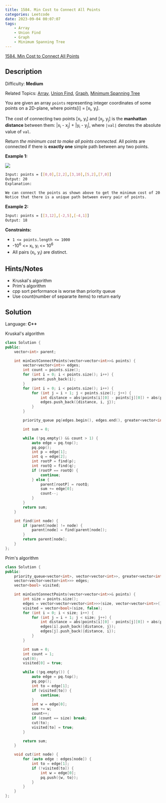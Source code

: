 ```yaml
---
title: 1584. Min Cost to Connect All Points
categories: Leetcode
date: 2023-09-04 00:07:07
tags:
    - Array
    - Union Find
    - Graph
    - Minimum Spanning Tree
---
```


[1584\. Min Cost to Connect All Points](https://leetcode.com/problems/min-cost-to-connect-all-points/)

## Description

Difficulty: **Medium**

Related Topics: [Array](https://leetcode.com/tag/https://leetcode.com/tag/array//), [Union Find](https://leetcode.com/tag/https://leetcode.com/tag/union-find//), [Graph](https://leetcode.com/tag/https://leetcode.com/tag/graph//), [Minimum Spanning Tree](https://leetcode.com/tag/https://leetcode.com/tag/minimum-spanning-tree//)

You are given an array `points` representing integer coordinates of some points on a 2D-plane, where points[i] = [x<sub>i</sub>, y<sub>i</sub>].

The cost of connecting two points [x<sub>i</sub>, y<sub>i</sub>] and [x<sub>j</sub>, y<sub>j</sub>] is the **manhattan distance** between them: |x<sub>i</sub> - x<sub>j</sub>| + |y<sub>i</sub> - y<sub>j</sub>|, where `|val|` denotes the absolute value of `val`.

Return _the minimum cost to make all points connected._ All points are connected if there is **exactly one** simple path between any two points.

**Example 1:**

![](https://assets.leetcode.com/uploads/2020/08/26/d.png)

```bash
Input: points = [[0,0],[2,2],[3,10],[5,2],[7,0]]
Output: 20
Explanation:

We can connect the points as shown above to get the minimum cost of 20.
Notice that there is a unique path between every pair of points.
```

**Example 2:**

```bash
Input: points = [[3,12],[-2,5],[-4,1]]
Output: 18
```

**Constraints:**

* `1 <= points.length <= 1000`
* -10<sup>6</sup> <= x<sub>i</sub>, y<sub>i</sub> <= 10<sup>6</sup>
* All pairs (x<sub>i</sub>, y<sub>i</sub>) are distinct.

## Hints/Notes

* Kruskal's algorithm
* Prim's algorithm
* cpp sort performance is worse than priority queue
* Use count(number of separarte items) to return early

## Solution

Language: **C++**

Kruskal's algorithm

```C++
class Solution {
public:
    vector<int> parent;

    int minCostConnectPoints(vector<vector<int>>& points) {
        vector<vector<int>> edges;
        int count = points.size();
        for (int i = 0; i < points.size(); i++) {
            parent.push_back(i);
        }
        for (int i = 0; i < points.size(); i++) {
            for (int j = i + 1; j < points.size(); j++) {
                int distance = abs(points[i][0] - points[j][0]) + abs(points[i][1] - points[j][1]);
                edges.push_back({distance, i, j});
            }
        }

        priority_queue pq(edges.begin(), edges.end(), greater<vector<int>>());

        int sum = 0;

        while (!pq.empty() && count > 1) {
            auto edge = pq.top();
            pq.pop();
            int p = edge[1];
            int q = edge[2];
            int rootP = find(p);
            int rootQ = find(q);
            if (rootP == rootQ) {
                continue;
            } else {
                parent[rootP] = rootQ;
                sum += edge[0];
                count--;
            }
        }
        return sum;
    }

    int find(int node) {
        if (parent[node] != node) {
            parent[node] = find(parent[node]);
        }
        return parent[node];
    }
};
```

Prim's algorithm

```C++
class Solution {
public:
    priority_queue<vector<int>, vector<vector<int>>, greater<vector<int>>> pq;
    vector<vector<vector<int>>> edges;
    vector<bool> visited;

    int minCostConnectPoints(vector<vector<int>>& points) {
        int size = points.size();
        edges = vector<vector<vector<int>>>(size, vector<vector<int>>());
        visited = vector<bool>(size, false);
        for (int i = 0; i < size; i++) {
            for (int j = i + 1; j < size; j++) {
                int distance = abs(points[i][0] - points[j][0]) + abs(points[i][1] - points[j][1]);
                edges[i].push_back({distance, j});
                edges[j].push_back({distance, i});
            }
        }

        int sum = 0;
        int count = 1;
        cut(0);
        visited[0] = true;

        while (!pq.empty()) {
            auto edge = pq.top();
            pq.pop();
            int to = edge[1];
            if (visited[to]) {
                continue;
            }
            int w = edge[0];
            sum += w;
            count++;
            if (count == size) break;
            cut(to);
            visited[to] = true;
        }

        return sum;
    }

    void cut(int node) {
        for (auto edge : edges[node]) {
            int to = edge[1];
            if (!visited[to]) {
                int w = edge[0];
                pq.push({w, to});
            }
        }
    }
};
```
